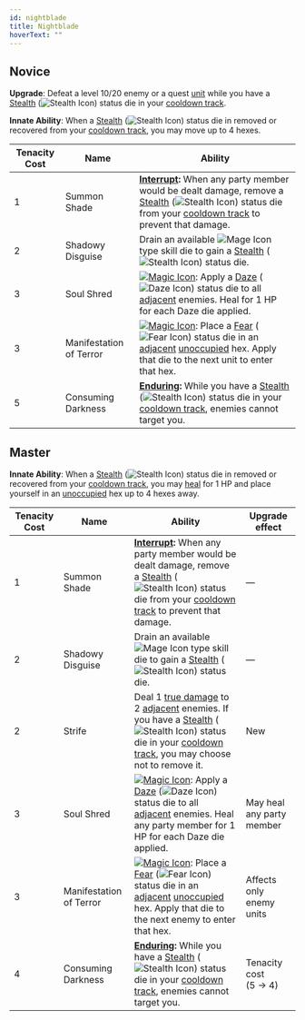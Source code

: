 ```yaml
---
id: nightblade
title: Nightblade
hoverText: ""
---
```


## Novice

**Upgrade**: Defeat a level 10/20 enemy or a quest [unit](/docs/glossary/unit) while you have a [Stealth](/docs/battles/status-effects/stealth) (<img src="/icons/stealth.svg" alt="Stealth Icon" class="icon-svg" />) status die in your [cooldown track](/docs/glossary/cooldown-track).

**Innate Ability**: When a [Stealth](/docs/battles/status-effects/stealth) (<img src="/icons/stealth.svg" alt="Stealth Icon" class="icon-svg" />) status die in removed or recovered from your [cooldown track](/docs/glossary/cooldown-track), you may move up to 4 hexes.

| Tenacity Cost | Name                    | Ability                                                                                                                                                                                                                                                                                                                                                                     |
| ------------- | ----------------------- | --------------------------------------------------------------------------------------------------------------------------------------------------------------------------------------------------------------------------------------------------------------------------------------------------------------------------------------------------------------------------- |
| 1             | Summon Shade            | **[Interrupt](/docs/glossary/interrupt):** When any party member would be dealt damage, remove a [Stealth](/docs/battles/status-effects/stealth) (<img src="/icons/stealth.svg" alt="Stealth Icon" class="icon-svg" />) status die from your [cooldown track](/docs/glossary/cooldown-track) to prevent that damage.                                                        |
| 2             | Shadowy Disguise        | Drain an available <img src="/icons/mage.svg" alt="Mage Icon" class="icon-svg" /> type skill die to gain a [Stealth](/docs/battles/status-effects/stealth) (<img src="/icons/stealth.svg" alt="Stealth Icon" class="icon-svg" />) status die.                                                                                                                               |
| 3             | Soul Shred              | [<img src="/icons/magic.svg" alt="Magic Icon" class="icon-svg" />](/docs/battles/battle-forms/magic): Apply a [Daze](/docs/battles/status-effects/daze) (<img src="/icons/daze.svg" alt="Daze Icon" class="icon-svg" />) status die to all [adjacent](/docs/glossary/adjacent) enemies. Heal for 1 HP for each Daze die applied.                                            |
| 3             | Manifestation of Terror | [<img src="/icons/magic.svg" alt="Magic Icon" class="icon-svg" />](/docs/battles/battle-forms/magic): Place a [Fear](/docs/battles/status-effects/fear) (<img src="/icons/fear.svg" alt="Fear Icon" class="icon-svg" />) status die in an [adjacent](/docs/glossary/adjacent) [unoccupied](/docs/glossary/occupied) hex. Apply that die to the next unit to enter that hex. |
| 5             | Consuming Darkness      | **[Enduring](/docs/glossary/enduring):** While you have a [Stealth](/docs/battles/status-effects/stealth) (<img src="/icons/stealth.svg" alt="Stealth Icon" class="icon-svg" />) status die in your [cooldown track](/docs/glossary/cooldown-track), enemies cannot target you.                                                                                             |

## Master

**Innate Ability**: When a [Stealth](/docs/battles/status-effects/stealth) (<img src="/icons/stealth.svg" alt="Stealth Icon" class="icon-svg" />) status die in removed or recovered from your [cooldown track](/docs/glossary/cooldown-track), you may [heal](/docs/glossary/healing) for 1 HP and place
yourself in an [unoccupied](/docs/glossary/occupied) hex up to 4 hexes away.

| Tenacity Cost | Name                    | Ability                                                                                                                                                                                                                                                                                                                                                                      | Upgrade effect            |
| ------------- | ----------------------- | ---------------------------------------------------------------------------------------------------------------------------------------------------------------------------------------------------------------------------------------------------------------------------------------------------------------------------------------------------------------------------- | ------------------------- |
| 1             | Summon Shade            | **[Interrupt](/docs/glossary/interrupt):** When any party member would be dealt damage, remove a [Stealth](/docs/battles/status-effects/stealth) (<img src="/icons/stealth.svg" alt="Stealth Icon" class="icon-svg" />) status die from your [cooldown track](/docs/glossary/cooldown-track) to prevent that damage.                                                         | —                         |
| 2             | Shadowy Disguise        | Drain an available <img src="/icons/mage.svg" alt="Mage Icon" class="icon-svg" /> type skill die to gain a [Stealth](/docs/battles/status-effects/stealth) (<img src="/icons/stealth.svg" alt="Stealth Icon" class="icon-svg" />) status die.                                                                                                                                | —                         |
| 2             | Strife                  | Deal 1 [true damage](/docs/glossary/true-damage) to 2 [adjacent](/docs/glossary/adjacent) enemies. If you have a [Stealth](/docs/battles/status-effects/stealth) (<img src="/icons/stealth.svg" alt="Stealth Icon" class="icon-svg" />) status die in your [cooldown track](/docs/glossary/cooldown-track), you may choose not to remove it.                                 | New                       |
| 3             | Soul Shred              | [<img src="/icons/magic.svg" alt="Magic Icon" class="icon-svg" />](/docs/battles/battle-forms/magic): Apply a [Daze](/docs/battles/status-effects/daze) (<img src="/icons/daze.svg" alt="Daze Icon" class="icon-svg" />) status die to all [adjacent](/docs/glossary/adjacent) enemies. Heal any party member for 1 HP for each Daze die applied.                            | May heal any party member |
| 3             | Manifestation of Terror | [<img src="/icons/magic.svg" alt="Magic Icon" class="icon-svg" />](/docs/battles/battle-forms/magic): Place a [Fear](/docs/battles/status-effects/fear) (<img src="/icons/fear.svg" alt="Fear Icon" class="icon-svg" />) status die in an [adjacent](/docs/glossary/adjacent) [unoccupied](/docs/glossary/occupied) hex. Apply that die to the next enemy to enter that hex. | Affects only enemy units  |
| 4             | Consuming Darkness      | **[Enduring](/docs/glossary/enduring):** While you have a [Stealth](/docs/battles/status-effects/stealth) (<img src="/icons/stealth.svg" alt="Stealth Icon" class="icon-svg" />) status die in your [cooldown track](/docs/glossary/cooldown-track), enemies cannot target you.                                                                                              | Tenacity cost<br/>(5 → 4) |
